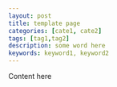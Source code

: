 ```yaml
---
layout: post
title: template page
categories: [cate1, cate2]
tags: [tag1,tag2]
description: some word here
keywords: keyword1, keyword2
---
```


Content here

[//]: # (title : 文章标题)
[//]: # (topmost : true 置顶)
[//]: # (categories : 文章分类)
[//]: # (tags : 文章索引用的关键词)
[//]: # (description : 文章的描述)
